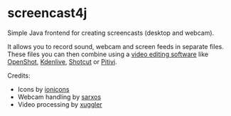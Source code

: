 # screencast4j

Simple Java frontend for creating screencasts (desktop and webcam).

It allows you to record sound, webcam and screen feeds in separate files.
These files you can then combine using a 
[video editing software](https://en.wikipedia.org/wiki/List_of_video_editing_software) 
like [OpenShot](http://openshot.org/), [Kdenlive](https://kdenlive.org/),
[Shotcut](http://www.shotcut.org/) or [Pitivi](http://pitivi.org/).

Credits:

* Icons by [ionicons](https://www.iconfinder.com/iconsets/ionicons)
* Webcam handling by [sarxos](https://github.com/sarxos/webcam-capture)
* Video processing by [xuggler](http://www.xuggle.com/xuggler/)
